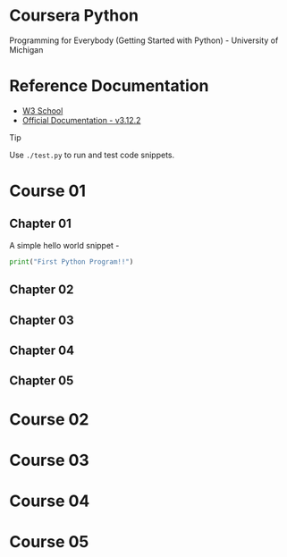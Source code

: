 # Coursera Python
Programming for Everybody (Getting Started with Python) - University of Michigan

# Reference Documentation
- [W3 School](https://www.w3schools.com/python/default.asp)
- [Official Documentation - v3.12.2](https://docs.python.org/3/index.html)

>[!TIP]
>Use `./test.py` to run and test code snippets.

# Course 01

## Chapter 01

A simple hello world snippet -

```python
print("First Python Program!!")
```

## Chapter 02

## Chapter 03

## Chapter 04

## Chapter 05

# Course 02
# Course 03
# Course 04
# Course 05